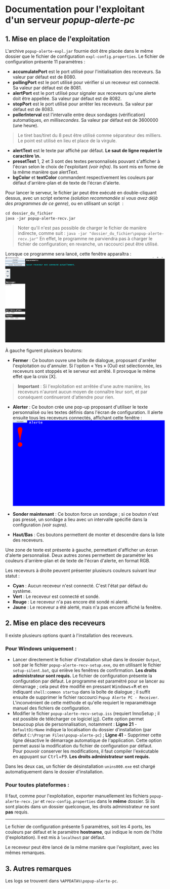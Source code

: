 
# Documentation pour l'exploitant d'un serveur *popup-alerte-pc*

## 1.	Mise en place de l'exploitation
L'archive `popup-alerte-expl.jar` fournie doit être placée dans le même dossier que le fichier de configuration `expl-config.properties`.
Le fichier de configuration présente 11 paramètres&nbsp;:

 - **accumulatePort** est le port utilisé pour l'initialisation des receveurs. Sa valeur par défaut est de 8080.
 -  **pollingPort** est le port utilisé pour vérifier si un receveur est connecté. Sa valeur par défaut est de 8081.
 -  **alertPort** est le port utilisé pour signaler aux receveurs qu'une alerte doit être appellée. Sa valeur par défaut est de 8082.
 -  **stopPort** est le port utilisé pour arrêter les receveurs. Sa valeur par défaut est de 8083.
 - **pollerInterval** est l'intervalle entre deux sondages (vérification) automatiques, *en millisecondes*. Sa valeur par défaut est de 3600000 (une heure).
> Le tiret bas/tiret du 8 peut être utilisé comme séparateur des milliers. Le point est utilisé en lieu et place de la virgule.
 - **alertText** est le texte par affiché par défaut. **Le saut de ligne requiert le caractère \n.**
 - **presetText** 1, 2 et 3 sont des textes personnalisés pouvant s'afficher à l'écran selon le choix de l'exploitant *(voir infra)*. Ils sont mis en forme de la même manière que alertText.
 - **bgColor** et **textColor** commandent respectivement les couleurs par défaut d'arrière-plan et de texte de l'écran d'alerte.

Pour lancer le serveur, le fichier jar peut être exécuté en double-cliquant dessus, avec un script externe *(solution recommandée si vous avez déjà des programmes de ce genre)*, ou en utilisant un script &nbsp;:

    cd dossier_du_fichier
    java -jar popup-alerte-recv.jar
 
  > Noter qu'il n'est pas possible de charger le fichier de manière indirecte, comme suit&nbsp;:
  > `java -jar "dossier_du_fichier\popup-alerte-recv.jar"`
  > En effet, le programme ne parviendra pas à charger le fichier de configuration; en revanche, un raccourci peut être utilisé.

Lorsque ce programme sera lancé, cette fenêtre apparaîtra&nbsp;:
![ ](./control_panel.png "Panneau de contrôle")

À gauche figurent plusieurs boutons:

 - **Fermer**&nbsp;: Ce bouton ouvre une boîte de dialogue, proposant d'arrêter l'exploitation ou d'annuler. Si l'option &laquo;&nbsp;Yes&nbsp;&raquo; (Oui) est sélectionnée, les receveurs sont stoppés et le serveur est arrêté. Il provoque le même effet que la croix [X].
> **Important**&nbsp;: Si l'exploitation est arrêtée d'une autre manière, les receveurs n'auront aucun moyen de connaître leur sort, et par conséquent continueront d'attendre pour rien.
- **Alerter**&nbsp;: Ce bouton crée une pop-up proposant d'utiliser le texte personnalisé ou les textes définis dans l'écran de configuration. Il alerte ensuite tous les receveurs connectés, affichant cette fenêtre&nbsp;:
![ ](./alert_screen.png "Ecran d'alerte")

- **Sonder maintenant**&nbsp;: Ce bouton force un sondage&nbsp;; si ce bouton n'est pas pressé, un sondage a lieu avec un intervalle spécifié dans la configuration *(voir supra)*.
- **Haut/Bas**&nbsp;: Ces boutons permettent de monter et descendre dans la liste des receveurs.

Une zone de texte est présente à gauche, permettant d'afficher un écran d'alerte personnalisé.
Deux autres zones permettent de paramétrer les couleurs d'arrière-plan et de texte de l'écran d'alerte, en format RGB.

Les receveurs à droite peuvent présenter plusieurs couleurs suivant leur statut&nbsp;:

 - **Cyan**&nbsp;: Aucun receveur n'est connecté. C'est l'état par défaut du système.
 - **Vert**&nbsp;: Le receveur est connecté et sondé.
 - **Rouge**&nbsp;: Le receveur n'a pas encore été sondé ni alerté.
 - **Jaune**&nbsp;: Le receveur a été alerté, mais n'a pas encore affiché la fenêtre.

## 2.	Mise en place des receveurs
Il existe plusieurs options quant à l'installation des receveurs.

### Pour Windows uniquement&nbsp;:
 - Lancer directement le fichier d'installation situé dans le dossier `Output`, soit par le fichier `popup-alerte-recv-setup.exe`, ou en utilisant le fichier `setup-silent.bat`, qui enlève les fenêtres de confirmation. **Les droits administrateur sont requis.** Le fichier de configuration présente la configuration par défaut. Le programme est paramétré pour se lancer au démarrage&nbsp;; cela peut être modifié en pressant <kbd>Windows</kbd>+<kbd>R</kbd> et en indiquant `shell:common startup` dans la boîte de dialogue&nbsp;; il suffit ensuite de supprimer le fichier raccourci `Popup Alerte PC - Receiver`. L'inconvénient de cette méthode et qu'elle requiert le reparamétrage manuel des fichiers de configuration.
 - Modifier le fichier `popup-alerte-recv-setup.iss` (requiert InnoSetup&nbsp;; il est possible de télécharger ce logiciel [ici](https://jrsoftware.org/isdl.php)). Cette option permet beaucoup plus de personnalisation, notamment&nbsp;:
**Ligne 21**&nbsp;- `DefaultDirName` indique la localisation du dossier d'installation (par 		défaut `C:\Program Files\popup-alerte-pc`)&nbsp;;
**Ligne 41**&nbsp;- Supprimer cette ligne désactive le démarrage automatique de l'application.
Cette option permet aussi la modification du fichier de configuration par défaut.<br />
Pour pouvoir conserver les modifications, il faut compiler l'exécutable en appuyant sur <kbd>Ctrl</kbd>+<kbd>F9</kbd>.  **Les droits administrateur sont requis.**

Dans les deux cas, un fichier de désinstallation `unins000.exe` est chargé automatiquement dans le dossier d'installation.

### Pour toutes plateformes&nbsp;:
Il faut, comme pour l'exploitation, exporter manuellement les fichiers `popup-alerte-recv.jar` et `recv-config.properties` dans le **même** dossier. Si ils sont placés dans un dossier quelconque, les droits administrateur ne sont **pas** requis.
<hr />

Le fichier de configuration présente 5 paramètres, soit les 4 ports, les couleurs par défaut et le paramètre **hostname**, qui indique le nom de l'hôte (l'exploitation). Il est mis à `localhost` par défaut.

Le receveur  peut être lancé de la même manière que l'exploitant, avec les mêmes remarques.

## 3. Autres remarques 
Les logs se trouvent dans `%APPDATA%\popup-alerte-pc`.